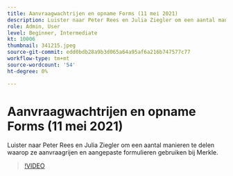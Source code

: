 ```yaml
---
title: Aanvraagwachtrijen en opname Forms (11 mei 2021)
description: Luister naar Peter Rees en Julia Ziegler om een aantal manieren te delen waarop ze aanvraagrijen en aangepaste formulieren gebruiken bij Merkle.
role: Admin, User
level: Beginner, Intermediate
kt: 10006
thumbnail: 341215.jpeg
source-git-commit: edd0bdb28a9b3d065a64a95af6a216b747577c77
workflow-type: tm+mt
source-wordcount: '54'
ht-degree: 0%

---
```


# Aanvraagwachtrijen en opname Forms (11 mei 2021)

Luister naar Peter Rees en Julia Ziegler om een aantal manieren te delen waarop ze aanvraagrijen en aangepaste formulieren gebruiken bij Merkle.

>[!VIDEO](https://video.tv.adobe.com/v/341215/?quality=12&learn=on)
